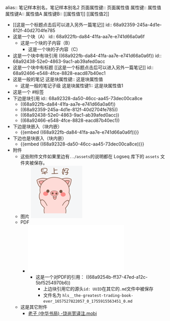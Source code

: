 alias:: 笔记样本别名，笔记样本别名2
页面属性键:: 页面属性值
属性键:: 属性值
属性键A:: 属性值A
属性键B:: [[属性值1]] [[属性值2]]

- [[这是一个标题点击后可以进入另外一篇笔记]]
  id:: 68a92359-245a-4d1e-812f-40d2704fe785
- 这是一个块（A）
  id:: 68a922fb-da84-41fa-aa7e-e741d66a0a6f
  - 这是一个块的子内容（B）
  	- 这是一个块的子内容（C）
- 这是一个块中有块引用 ((68a922fb-da84-41fa-aa7e-e741d66a0a6f))
  id:: 68a92438-52e0-4863-9ac1-ab39afed0acc
- 这是一个块中有标题 [[这是一个标题点击后可以进入另外一篇笔记]]
  id:: 68a92466-e548-4fce-8828-eacd87b40ec1
- 这是一般的笔记
  这是块属性键:: 这是块属性值
  - 这是一般的笔记子级
    这是块属性键1:: 这是块属性值1
- 这是一个 #标签
- 下边是块引用
  id:: 68a92328-da50-46cc-aa45-73dec00ca8ce
  - ((68a922fb-da84-41fa-aa7e-e741d66a0a6f))
  - ((68a92359-245a-4d1e-812f-40d2704fe785))
  - ((68a92438-52e0-4863-9ac1-ab39afed0acc))
  - ((68a92466-e548-4fce-8828-eacd87b40ec1))
- 下边是块嵌入（块内嵌）
  - {{embed ((68a922fb-da84-41fa-aa7e-e741d66a0a6f))}}
- 下边也是块嵌入（块内嵌）
  - {{embed ((68a92328-da50-46cc-aa45-73dec00ca8ce))}}
- 附件
  - 这些附件文件如果里边有`../assets`的说明都在 Logseq 库下的 `assets` 文件夹被保存。
  - 图片 ![PixPin_2025-08-23_10-18-02.png](../assets/PixPin_2025-08-23_10-18-02_1755915483971_0.png)
  - PDF
  	- ![the-greatest-trading-book-ever_1657527822057_0.pdf](../assets/the-greatest-trading-book-ever_1657527822057_0_1755915563451_0.pdf)
  		- 这是一个对PDF的引用： ((68a9254b-ff37-47ed-a12c-5bf5254970b6))
  			- 上边块引用它的源头`id: UUID`在其它的`.md`文件中被保存
  			- 文件名为 `hls__the-greatest-trading-book-ever_1657527822057_0_1755915563451_0.md`
  - 这是其它附件
  	- [老子 (中华书局) -饶尚宽译注.mobi](../assets/老子_(中华书局)_-饶尚宽译注_1755915648839_0.mobi)